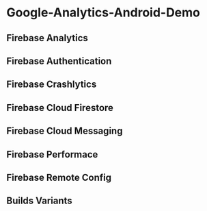 # Google-Analytics-Android-Demo

## Firebase Analytics

## Firebase Authentication

## Firebase Crashlytics

## Firebase Cloud Firestore

## Firebase Cloud Messaging

## Firebase Performace

## Firebase Remote Config

## Builds Variants
